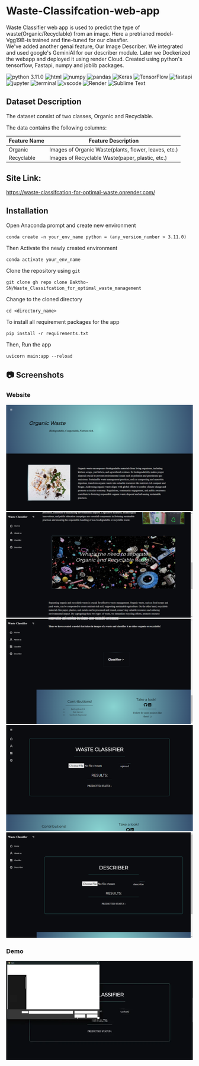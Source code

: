 # Waste-Classifcation-web-app
Waste Classifier web app is used to predict the type of waste(Organic/Recyclable) from an image. 
Here a pretrianed model-Vgg19B-is trained and fine-tuned for our classfier.</br> We've added another genai feature, Our Image Describer.
We integrated and used google's GeminiAI for our describer module. Later we Dockerized the webapp and deployed it using render Cloud.
Created using python's tensorflow, Fastapi, numpy and joblib packages.

![python 3.11.0](https://img.shields.io/badge/Python-blue.svg)
![html](https://img.shields.io/badge/HTML5-E34F26?logo=html5&logoColor=white)
![numpy](https://img.shields.io/badge/Numpy-777BB4?logo=numpy&logoColor=white)
![pandas](https://img.shields.io/badge/Pandas-2C2D72?logo=pandas&logoColor=white)
![Keras](https://img.shields.io/badge/Keras-%23D00000.svg?logo=Keras&logoColor=white)
![TensorFlow](https://img.shields.io/badge/TensorFlow-%23FF6F00.svg?logo=TensorFlow&logoColor=white)
![fastapi](https://img.shields.io/badge/Fastapi-109989?logo=FASTAPI&logoColor=white)
![jupyter](https://img.shields.io/badge/Jupyter-F37626.svg?logo=Jupyter&logoColor=white)
![terminal](https://img.shields.io/badge/Windows%20Terminal-4D4D4D?logo=windows%20terminal&logoColor=white)
![vscode](https://img.shields.io/badge/Visual_Studio_Code-0078D4?logo=visual%20studio%20code&logoColor=white)
![Render](https://img.shields.io/badge/Render-%46E3B7.svg?logo=render&logoColor=white)
![Sublime Text](https://img.shields.io/badge/sublime_text-%23575757.svg?logo=sublime-text&logoColor=important)

## Dataset Description

The dataset consist of two classes, Organic and Recyclable.

The data contains the following columns:

| Feature Name               | Feature Description                                                                                 |
| -------------------------- | --------------------------------------------------------------------------------------------------- |
| Organic                    | Images of Organic Waste(plants, flower, leaves, etc.)                                               |
| Recyclable                 | Images of Recyclable Waste(paper, plastic, etc.)                                                    |


## Site Link:

https://waste-classifcation-for-optimal-waste.onrender.com/

## Installation

Open Anaconda prompt and create new environment

```
conda create -n your_env_name python = (any_version_number > 3.11.0)
```

Then Activate the newly created environment

```
conda activate your_env_name
```

Clone the repository using `git`

```
git clone gh repo clone Baktho-SN/Waste_Classifcation_for_optimal_waste_management
```

Change to the cloned directory

```
cd <directory_name>
```

To install all requirement packages for the app

```
pip install -r requirements.txt
```

Then, Run the app

```
uvicorn main:app --reload
```

## 📷 Screenshots

### Website

![app interface](markdown/Homepage1.png)
![app interface](markdown/Homepage2.png)
![app interface](markdown/Homepage3.png)
![app interface](markdown/Classifier.png)
![app interface](markdown/Describer.png)

### Demo

![Demo.GIF](markdown/DEMO.webp)
